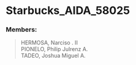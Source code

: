 # Starbucks_AIDA_58025

### Members:
> HERMOSA, Narciso . II <br> PIONELO, Philip Julrenz A. <br> TADEO, Joshua Miguel A.

